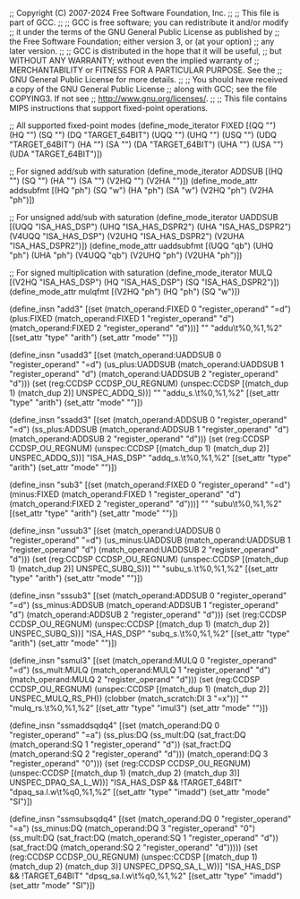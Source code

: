 ;; Copyright (C) 2007-2024 Free Software Foundation, Inc.
;;
;; This file is part of GCC.
;;
;; GCC is free software; you can redistribute it and/or modify
;; it under the terms of the GNU General Public License as published by
;; the Free Software Foundation; either version 3, or (at your option)
;; any later version.
;;
;; GCC is distributed in the hope that it will be useful,
;; but WITHOUT ANY WARRANTY; without even the implied warranty of
;; MERCHANTABILITY or FITNESS FOR A PARTICULAR PURPOSE.  See the
;; GNU General Public License for more details.
;;
;; You should have received a copy of the GNU General Public License
;; along with GCC; see the file COPYING3.  If not see
;; <http://www.gnu.org/licenses/>.
;;
;; This file contains MIPS instructions that support fixed-point operations.

;; All supported fixed-point modes
(define_mode_iterator FIXED [(QQ "") (HQ "") (SQ "") (DQ "TARGET_64BIT")
			     (UQQ "") (UHQ "") (USQ "") (UDQ "TARGET_64BIT")
			     (HA "") (SA "") (DA "TARGET_64BIT")
			     (UHA "") (USA "") (UDA "TARGET_64BIT")])

;; For signed add/sub with saturation
(define_mode_iterator ADDSUB [(HQ "") (SQ "") (HA "") (SA "") (V2HQ "")
			      (V2HA "")])
(define_mode_attr addsubfmt [(HQ "ph") (SQ "w") (HA "ph") (SA "w")
			     (V2HQ "ph") (V2HA "ph")])

;; For unsigned add/sub with saturation
(define_mode_iterator UADDSUB [(UQQ "ISA_HAS_DSP") (UHQ "ISA_HAS_DSPR2")
			       (UHA "ISA_HAS_DSPR2") (V4UQQ "ISA_HAS_DSP")
			       (V2UHQ "ISA_HAS_DSPR2") (V2UHA "ISA_HAS_DSPR2")])
(define_mode_attr uaddsubfmt [(UQQ "qb") (UHQ "ph") (UHA "ph")
			      (V4UQQ "qb") (V2UHQ "ph") (V2UHA "ph")])

;; For signed multiplication with saturation
(define_mode_iterator MULQ [(V2HQ "ISA_HAS_DSP") (HQ "ISA_HAS_DSP")
			    (SQ "ISA_HAS_DSPR2")])
(define_mode_attr mulqfmt [(V2HQ "ph") (HQ "ph") (SQ "w")])

(define_insn "add<mode>3"
  [(set (match_operand:FIXED 0 "register_operand" "=d")
	(plus:FIXED (match_operand:FIXED 1 "register_operand" "d")
		    (match_operand:FIXED 2 "register_operand" "d")))]
  ""
  "<d>addu\t%0,%1,%2"
  [(set_attr "type" "arith")
   (set_attr "mode" "<IMODE>")])

(define_insn "usadd<mode>3"
  [(set (match_operand:UADDSUB 0 "register_operand" "=d")
	(us_plus:UADDSUB (match_operand:UADDSUB 1 "register_operand" "d")
			 (match_operand:UADDSUB 2 "register_operand" "d")))
   (set (reg:CCDSP CCDSP_OU_REGNUM)
	(unspec:CCDSP [(match_dup 1) (match_dup 2)] UNSPEC_ADDQ_S))]
  ""
  "addu_s.<uaddsubfmt>\t%0,%1,%2"
  [(set_attr "type" "arith")
   (set_attr "mode" "<IMODE>")])

(define_insn "ssadd<mode>3"
  [(set (match_operand:ADDSUB 0 "register_operand" "=d")
	(ss_plus:ADDSUB (match_operand:ADDSUB 1 "register_operand" "d")
			(match_operand:ADDSUB 2 "register_operand" "d")))
   (set (reg:CCDSP CCDSP_OU_REGNUM)
	(unspec:CCDSP [(match_dup 1) (match_dup 2)] UNSPEC_ADDQ_S))]
  "ISA_HAS_DSP"
  "addq_s.<addsubfmt>\t%0,%1,%2"
  [(set_attr "type" "arith")
   (set_attr "mode" "<IMODE>")])

(define_insn "sub<mode>3"
  [(set (match_operand:FIXED 0 "register_operand" "=d")
        (minus:FIXED (match_operand:FIXED 1 "register_operand" "d")
		     (match_operand:FIXED 2 "register_operand" "d")))]
  ""
  "<d>subu\t%0,%1,%2"
  [(set_attr "type" "arith")
   (set_attr "mode" "<IMODE>")])

(define_insn "ussub<mode>3"
  [(set (match_operand:UADDSUB 0 "register_operand" "=d")
	(us_minus:UADDSUB (match_operand:UADDSUB 1 "register_operand" "d")
			  (match_operand:UADDSUB 2 "register_operand" "d")))
   (set (reg:CCDSP CCDSP_OU_REGNUM)
	(unspec:CCDSP [(match_dup 1) (match_dup 2)] UNSPEC_SUBQ_S))]
  ""
  "subu_s.<uaddsubfmt>\t%0,%1,%2"
  [(set_attr "type" "arith")
   (set_attr "mode" "<IMODE>")])

(define_insn "sssub<mode>3"
  [(set (match_operand:ADDSUB 0 "register_operand" "=d")
	(ss_minus:ADDSUB (match_operand:ADDSUB 1 "register_operand" "d")
			 (match_operand:ADDSUB 2 "register_operand" "d")))
   (set (reg:CCDSP CCDSP_OU_REGNUM)
	(unspec:CCDSP [(match_dup 1) (match_dup 2)] UNSPEC_SUBQ_S))]
  "ISA_HAS_DSP"
  "subq_s.<addsubfmt>\t%0,%1,%2"
  [(set_attr "type" "arith")
   (set_attr "mode" "<IMODE>")])

(define_insn "ssmul<mode>3"
  [(set (match_operand:MULQ 0 "register_operand" "=d")
	(ss_mult:MULQ (match_operand:MULQ 1 "register_operand" "d")
		      (match_operand:MULQ 2 "register_operand" "d")))
   (set (reg:CCDSP CCDSP_OU_REGNUM)
        (unspec:CCDSP [(match_dup 1) (match_dup 2)] UNSPEC_MULQ_RS_PH))
   (clobber (match_scratch:DI 3 "=x"))]
  ""
  "mulq_rs.<mulqfmt>\t%0,%1,%2"
  [(set_attr "type"     "imul3")
   (set_attr "mode"     "<IMODE>")])

(define_insn "ssmaddsqdq4"
  [(set (match_operand:DQ 0 "register_operand" "=a")
	(ss_plus:DQ
	(ss_mult:DQ (sat_fract:DQ (match_operand:SQ 1
				   "register_operand" "d"))
                    (sat_fract:DQ (match_operand:SQ 2
				   "register_operand" "d")))
        (match_operand:DQ 3 "register_operand" "0")))
   (set (reg:CCDSP CCDSP_OU_REGNUM)
	(unspec:CCDSP [(match_dup 1) (match_dup 2) (match_dup 3)]
		      UNSPEC_DPAQ_SA_L_W))]
  "ISA_HAS_DSP && !TARGET_64BIT"
  "dpaq_sa.l.w\t%q0,%1,%2"
  [(set_attr "type" "imadd")
   (set_attr "mode" "SI")])

(define_insn "ssmsubsqdq4"
  [(set (match_operand:DQ 0 "register_operand" "=a")
	(ss_minus:DQ
	 (match_operand:DQ 3 "register_operand" "0")
         (ss_mult:DQ (sat_fract:DQ (match_operand:SQ 1
				    "register_operand" "d"))
                     (sat_fract:DQ (match_operand:SQ 2
				    "register_operand" "d")))))
   (set (reg:CCDSP CCDSP_OU_REGNUM)
	(unspec:CCDSP [(match_dup 1) (match_dup 2) (match_dup 3)]
		      UNSPEC_DPSQ_SA_L_W))]
  "ISA_HAS_DSP && !TARGET_64BIT"
  "dpsq_sa.l.w\t%q0,%1,%2"
  [(set_attr "type" "imadd")
   (set_attr "mode" "SI")])
